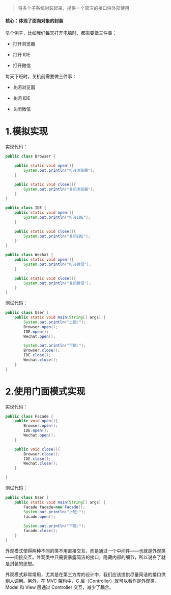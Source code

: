 > 将多个子系统封装起来，提供一个简洁的接口供外部使用

#### 核心：体现了面向对象的封装

举个例子，比如我们每天打开电脑时，都需要做三件事：

- 打开浏览器

- 打开 IDE
- 打开微信

每天下班时，关机前需要做三件事：

- 关闭浏览器

- 关闭 IDE
- 关闭微信 

# 1.模拟实现

实现代码：
```java
public class Browser {

    public static void open(){
        System.out.println("打开浏览器");
    }

    public static void close(){
        System.out.println("关闭浏览器");
    }
}

public class IDE {
    public static void open(){
        System.out.println("打开IDE");
    }

    public static void close(){
        System.out.println("关闭IDE");
    }
}

public class Wechat {
    public static void open(){
        System.out.println("打开微信");
    }

    public static void close(){
        System.out.println("关闭微信");
    }
}
```

测试代码：

```java
public class User {
    public static void main(String[] args) {
        System.out.println("上班:");
        Browser.open();
        IDE.open();
        Wechat.open();

        System.out.println("下班:");
        Browser.close();
        IDE.close();
        Wechat.close();
    }
}

```

#  2.使用门面模式实现

实现代码：

```java
public class Facade {
    public void open(){
        Browser.open();
        IDE.open();
        Wechat.open();
    }

    public void close(){
        Browser.close();
        IDE.close();
        Wechat.close();
    }

}
```

测试代码：

```java
public class User {
    public static void main(String[] args) {
        Facade facade=new Facade();
        System.out.println("上班:");
        facade.open();
        
        System.out.println("下班:");
        facade.close();
    }
}
```

外观模式使得两种不同的类不用直接交互，而是通过一个中间件——也就是外观类——间接交互。外观类中只需要暴露简洁的接口，隐藏内部的细节，所以说白了就是封装的思想。

外观模式非常常用，尤其是在第三方库的设计中，我们应该提供尽量简洁的接口供别人调用。另外，在 MVC 架构中，C 层（Controller）就可以看作是外观类，Model 和 View 层通过 Controller 交互，减少了耦合。

